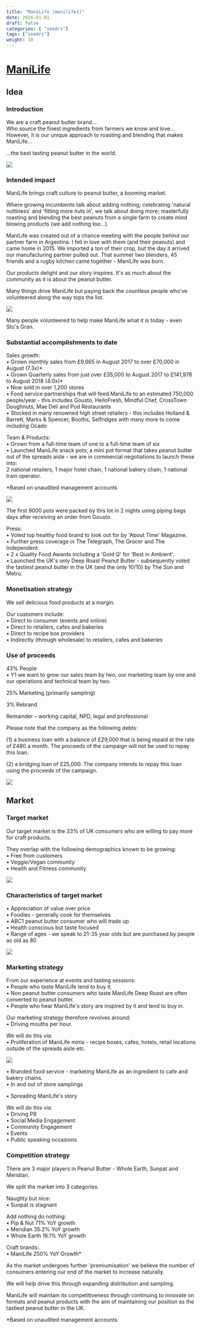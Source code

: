 ```yaml
---
title: "ManíLife (manilife1)"
date: 2016-01-01
draft: false
categories: [ "seedrs"]
tags: ["seedrs"]
weight: 10
---
```


# [ManíLife](https://www.seedrs.com/manilife1)

## Idea

### Introduction

We are a craft peanut butter brand... <br>Who source the finest ingredients from farmers we know and love... <br>However, it is our unique approach to roasting and blending that makes <br>ManíLife...

...the best tasting peanut butter in the world.

![](/img/seedrs/uploads/startup/section_image/image/15619/4i1qi203sprrjujs0gr2i8b96adwwar/Lifestyle_ML1.jpg?rect=0%2C0%2C5760%2C3840&w=600&fit=clip&s=f734c036b6965ded21eabf0607e90bd1)

### Intended impact

ManíLife brings craft culture to peanut butter, a booming market.

Where growing incumbents talk about adding nothing; celebrating 'natural nuttiness' and 'fitting more nuts in', we talk about doing more; masterfully roasting and blending the best peanuts from a single farm to create mind blowing products (we add nothing too...).

ManíLife was created out of a chance meeting with the people behind our partner farm in Argentina. I fell in love with them (and their peanuts) and came home in 2015. We imported a ton of their crop, but the day it arrived our manufacturing partner pulled out. That summer two blenders, 45 friends and a rugby kitchen came together - ManíLife was born.

Our products delight and our story inspires. It's as much about the community as it is about the peanut butter.

Many things drive ManíLife but paying back the countless people who've volunteered along the way tops the list.

![](/img/seedrs/uploads/startup/section_image/image/15621/t3xzx4n0eqx2voko3tax2l7lpfo6459/IMG_2655.jpg?rect=0%2C0%2C1412%2C1412&w=600&fit=clip&s=9d0a229ef2b94457c59000ded83cef7e)

Many people volunteered to help make ManiLife what it is today - even Stu's Gran.

### Substantial accomplishments to date

Sales growth: <br>• Grown monthly sales from £9,665 in August 2017 to over £70,000 in August (7.3x)* <br>• Grown Quarterly sales from just over £35,000 to August 2017 to £141,978 to August 2018 (4.0x)* <br>• Now sold in over 1,200 stores <br>• Food service partnerships that will feed ManíLife to an estimated 750,000 people/year - this includes Gousto, HelloFresh, Mindful Chef, CrossTown Doughnuts, Mae Deli and Pod Restaurants <br>• Stocked in many renowned high street retailers - this includes Holland &amp; Barrett, Marks &amp; Spencer, Booths, Selfridges with many more to come including Ocado

Team &amp; Products: <br>• Grown from a full-time team of one to a full-time team of six <br>• Launched ManíLife snack pots; a mini pot format that takes peanut butter out of the spreads aisle - we are in commercial negotiations to launch these into: <br>2 national retailers, 1 major hotel chain, 1 national bakery chain, 1 national train operator.

*Based on unaudited management accounts

![](/img/seedrs/uploads/startup/section_image/image/15624/27lt4i7s3g5rylrimenm53uw2of6akl/9000_pot_production_day_1.JPG?rect=0%2C0%2C1600%2C1002&w=600&fit=clip&s=79b41b1b2a92348cb8176d45be6115be)

The first 9000 pots were packed by this lot in 2 nights using piping bags days after receiving an order from Gousto.

Press: <br>• Voted top healthy food brand to look out for by 'About Time' Magazine. <br>• Further press coverage in The Telegraph, The Grocer and The Independent. <br>• 2 x Quality Food Awards including a 'Gold Q' for 'Best in Ambient'. <br>• Launched the UK's only Deep Roast Peanut Butter - subsequently voted the tastiest peanut butter in the UK (and the only 10/10) by The Sun and Metro.

### Monetisation strategy

We sell delicious food products at a margin.

Our customers include: <br>• Direct to consumer (events and online) <br>• Direct to retailers, cafes and bakeries <br>• Direct to recipe box providers <br>• Indirectly (through wholesale) to retailers, cafes and bakeries

### Use of proceeds

43% People <br>• Y1 we want to grow our sales team by two, our marketing team by one and our operations and technical team by two.

25% Marketing (primarily sampling)

3% Rebrand

Remainder – working capital, NPD, legal and professional

Please note that the company as the following debts:

(1) a business loan with a balance of £29,000 that is being repaid at the rate of £480 a month. The proceeds of the campaign will not be used to repay this loan.

(2) a bridging loan of £25,000. The company intends to repay this loan using the proceeds of the campaign.

![](/img/seedrs/uploads/startup/section_image/image/15647/c2eo031qu3rzon05y5bpjboe7cok864/IMG_6261.jpg?rect=0%2C-1%2C2500%2C1667&w=600&fit=clip&s=425b192b10855f03646e0879d741624c)

## Market

### Target market

Our target market is the 33% of UK consumers who are willing to pay more for craft products.

They overlap with the following demographics known to be growing: <br>• Free from customers <br>• Veggie/Vegan community <br>• Health and Fitness community

![](https://seedrs.imgix.net/uploads/startup/section_image/image/15625/ce0ciptxsjgh3t4klpjq5evkqmokrkw/Lifestyle3_ML3__2_.jpg?rect=-2%2C0%2C3655%2C5481&w=600&fit=clip&s=2d2988039a13ea46ac60b6a101091a9d)

### Characteristics of target market

• Appreciation of value over price <br>• Foodies - generally cook for themselves <br>• ABC1 peanut butter consumer who will trade up <br>• Health conscious but taste focused <br>• Range of ages - we speak to 21-35 year olds but are purchased by people as old as 80

![](https://seedrs.imgix.net/uploads/startup/section_image/image/15626/o2qdwrf1j5o8xzrb6or0vad7h5vo32m/Copy_of_3__2_.jpg?rect=0%2C0%2C2448%2C2206&w=600&fit=clip&s=a0843ed0ae4210af85eedcfa09a04ca2)

### Marketing strategy

From our experience at events and tasting sessions: <br>• People who taste ManíLife tend to buy it. <br>• Non peanut butter consumers who taste ManíLife Deep Roast are often converted to peanut butter. <br>• People who hear ManíLife's story are inspired by it and tend to buy in.

Our marketing strategy therefore revolves around: <br>• Driving mouths per hour.

We will do this via: <br>• Proliferation of ManíLife minis - recipe boxes, cafes, hotels, retail locations outside of the spreads aisle etc.

![](https://seedrs.imgix.net/uploads/startup/section_image/image/15623/ex2g39wqdct0q4dq68ckhhlp7jtxpdy/IMG_5941__1_.jpg?rect=0%2C0%2C1508%2C1482&w=600&fit=clip&s=808f5a9b48e55e0e7b352e5431c3b050)

• Branded food service - marketing ManíLife as an ingredient to cafe and bakery chains. <br>• In and out of store samplings

• Spreading ManíLife's story

We will do this via: <br>• Driving PR <br>• Social Media Engagement <br>• Community Engagement <br>• Events <br>• Public speaking occasions

### Competition strategy

There are 3 major players in Peanut Butter - Whole Earth, Sunpat and Meridian.

We split the market into 3 categories.

Naughty but nice: <br>• Sunpat is stagnant

Add nothing do nothing: <br>• Pip &amp; Nut 71% YoY growth <br>• Meridian 35.2% YoY growth <br>• Whole Earth 16.1% YoY growth

Craft brands:. <br>• ManíLife 250% YoY Growth*

As the market undergoes further 'premiumisation' we believe the number of consumers entering our end of the market to increase naturally.

We will help drive this through expanding distribution and sampling.

ManíLife will maintain its competitiveness through continuing to innovate on formats and peanut products with the aim of maintaining our position as the tastiest peanut butter in the UK.

*Based on unaudited management accounts

